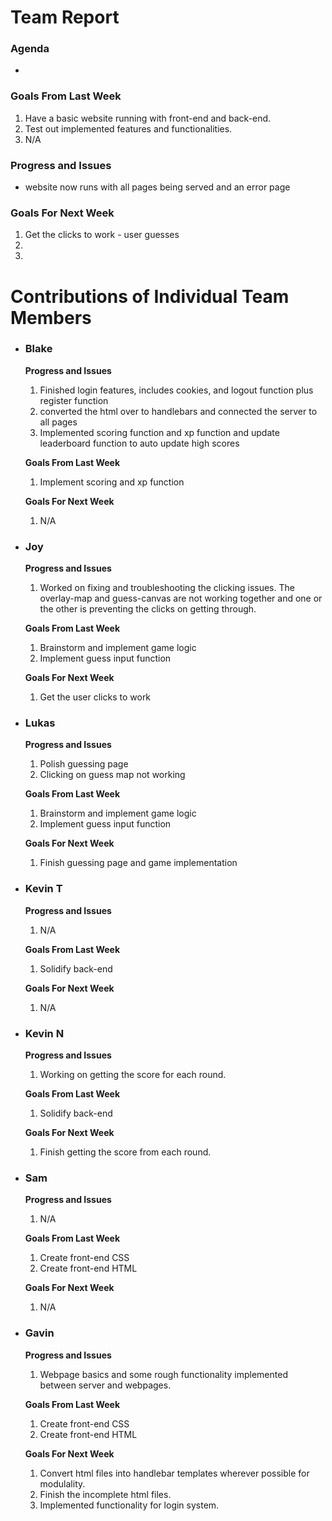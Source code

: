 # Team Report
### Agenda
- 

### Goals From Last Week
1. Have a basic website running with front-end and back-end.
2. Test out implemented features and functionalities.
3. N/A
   
### Progress and Issues
- website now runs with all pages being served and an error page

### Goals For Next Week
1. Get the clicks to work - user guesses
2. 
3. 

# Contributions of Individual Team Members

- ### Blake
  **Progress and Issues**
  1) Finished login features, includes cookies, and logout function plus register function
  2) converted the html over to handlebars and connected the server to all pages 
  3) Implemented scoring function and xp function and update leaderboard function to auto update high scores
  
  **Goals From Last Week**
  1) Implement scoring and xp function
     
  **Goals For Next Week**
  1) N/A

- ### Joy
  **Progress and Issues**
  1) Worked on fixing and troubleshooting the clicking issues. The overlay-map and guess-canvas are not working together and one or the other is preventing the clicks on getting through. 
  
  **Goals From Last Week**
  1) Brainstorm and implement game logic
  2) Implement guess input function
     
  **Goals For Next Week**
  1) Get the user clicks to work

- ### Lukas
  **Progress and Issues**
  1) Polish guessing page
  2) Clicking on guess map not working
  
  **Goals From Last Week**
  1) Brainstorm and implement game logic
  2) Implement guess input function
   
  **Goals For Next Week**
  1) Finish guessing page and game implementation


- ### Kevin T
  **Progress and Issues**
  1) N/A

  **Goals From Last Week**
  1) Solidify back-end

  **Goals For Next Week**
  1) N/A

- ### Kevin N
  **Progress and Issues**
  1) Working on getting the score for each round.
  
  **Goals From Last Week**
  1) Solidify back-end
  
  **Goals For Next Week**
  1) Finish getting the score from each round. 

- ### Sam
  **Progress and Issues**
  1) N/A
  
  **Goals From Last Week**
  1) Create front-end CSS
  2) Create front-end HTML
     
  **Goals For Next Week**
  1) N/A

- ### Gavin
  **Progress and Issues**
  1) Webpage basics and some rough functionality implemented between server and webpages.
  
  **Goals From Last Week**
  1) Create front-end CSS
  2) Create front-end HTML
     
  **Goals For Next Week**
  1) Convert html files into handlebar templates wherever possible for modulality.
  2) Finish the incomplete html files.
  3) Implemented functionality for login system.



